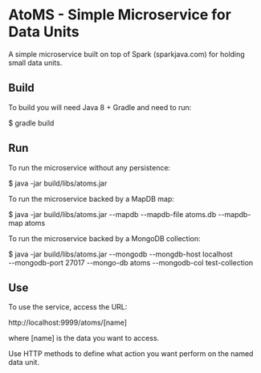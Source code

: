 AtoMS - Simple Microservice for Data Units
==========================================

A simple microservice built on top of Spark (sparkjava.com) for holding small
data units.

Build
-----
To build you will need Java 8 + Gradle and need to run:

$ gradle build

Run
---
To run the microservice without any persistence:

$ java -jar build/libs/atoms.jar

To run the microservice backed by a MapDB map:

$ java -jar build/libs/atoms.jar --mapdb --mapdb-file atoms.db --mapdb-map atoms

To run the microservice backed by a MongoDB collection:

$ java -jar build/libs/atoms.jar --mongodb --mongdb-host localhost \
    --mongodb-port 27017 --mongo-db atoms --mongodb-col test-collection

Use
---
To use the service, access the URL:

http://localhost:9999/atoms/[name]

where [name] is the data you want to access.

Use HTTP methods to define what action you want perform on the named data unit.
